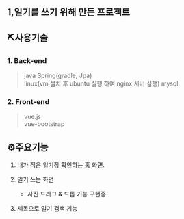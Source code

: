 ## 1,일기를 쓰기 위해 만든 프로젝트

## ⛏사용기술
### 1. Back-end

> java Spring(gradle, Jpa)  
> linux(vm 설치 후 ubuntu 실행 하여 nginx 서버 실행)
> mysql

### 2. Front-end

> vue.js  
> vue-bootstrap

## ⚙주요기능

1. 내가 적은 일기장 확인하는 홈 화면.
2. 일기 쓰는 화면
   - 사진 드래그 & 드롭 기능 구현중
     
3. 제목으로 일기 검색 기능


